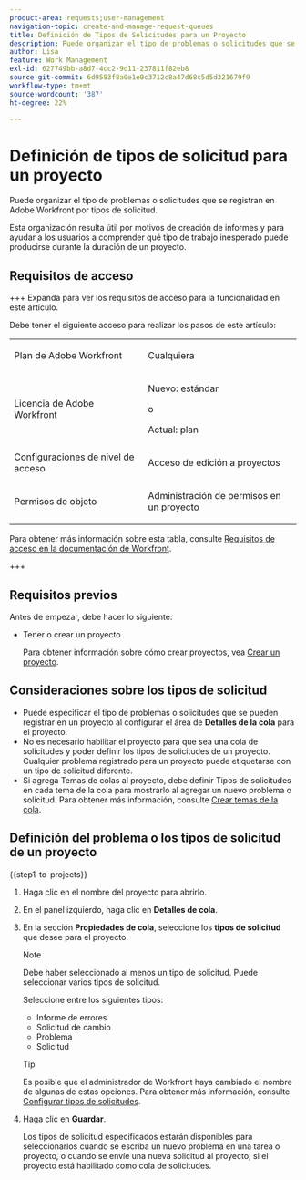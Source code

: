 ```yaml
---
product-area: requests;user-management
navigation-topic: create-and-manage-request-queues
title: Definición de Tipos de Solicitudes para un Proyecto
description: Puede organizar el tipo de problemas o solicitudes que se registran en Adobe Workfront por tipos de solicitud.
author: Lisa
feature: Work Management
exl-id: 627749bb-a8d7-4cc2-9d11-237811f82eb8
source-git-commit: 6d9583f8a0e1e0c3712c8a47d68c5d5d321679f9
workflow-type: tm+mt
source-wordcount: '387'
ht-degree: 22%

---
```


# Definición de tipos de solicitud para un proyecto

Puede organizar el tipo de problemas o solicitudes que se registran en Adobe Workfront por tipos de solicitud.

Esta organización resulta útil por motivos de creación de informes y para ayudar a los usuarios a comprender qué tipo de trabajo inesperado puede producirse durante la duración de un proyecto.

## Requisitos de acceso

+++ Expanda para ver los requisitos de acceso para la funcionalidad en este artículo.

Debe tener el siguiente acceso para realizar los pasos de este artículo:

<table style="table-layout:auto"> 
 <col> 
 <col> 
 <tbody> 
  <tr> 
   <td role="rowheader">Plan de Adobe Workfront</td> 
   <td> <p>Cualquiera</p> </td> 
  </tr> 
  <tr> 
   <td role="rowheader">Licencia de Adobe Workfront</td> 
   <td>
    <p>Nuevo: estándar</p>
    <p>o</p>
    <p>Actual: plan</p></td>  
  </tr> 
  <tr> 
   <td role="rowheader">Configuraciones de nivel de acceso</td> 
   <td> <p>Acceso de edición a proyectos</p></td> 
  </tr> 
  <tr> 
   <td role="rowheader">Permisos de objeto</td> 
   <td> <p>Administración de permisos en un proyecto</p></td> 
  </tr> 
 </tbody> 
</table>

Para obtener más información sobre esta tabla, consulte [Requisitos de acceso en la documentación de Workfront](/help/quicksilver/administration-and-setup/add-users/access-levels-and-object-permissions/access-level-requirements-in-documentation.md).

+++

## Requisitos previos

Antes de empezar, debe hacer lo siguiente:

* Tener o crear un proyecto

  Para obtener información sobre cómo crear proyectos, vea [Crear un proyecto](../../../manage-work/projects/create-projects/create-project.md).

## Consideraciones sobre los tipos de solicitud

* Puede especificar el tipo de problemas o solicitudes que se pueden registrar en un proyecto al configurar el área de **Detalles de la cola** para el proyecto.
* No es necesario habilitar el proyecto para que sea una cola de solicitudes y poder definir los tipos de solicitudes de un proyecto. Cualquier problema registrado para un proyecto puede etiquetarse con un tipo de solicitud diferente.
* Si agrega Temas de colas al proyecto, debe definir Tipos de solicitudes en cada tema de la cola para mostrarlo al agregar un nuevo problema o solicitud. Para obtener más información, consulte [Crear temas de la cola](../../../manage-work/requests/create-and-manage-request-queues/create-queue-topics.md).

## Definición del problema o los tipos de solicitud de un proyecto

{{step1-to-projects}}

1. Haga clic en el nombre del proyecto para abrirlo.
1. En el panel izquierdo, haga clic en **Detalles de cola**.
1. En la sección **Propiedades de cola**, seleccione los **tipos de solicitud** que desee para el proyecto.

   >[!NOTE]
   >
   >Debe haber seleccionado al menos un tipo de solicitud. Puede seleccionar varios tipos de solicitud.

   Seleccione entre los siguientes tipos:

   * Informe de errores
   * Solicitud de cambio
   * Problema
   * Solicitud

   >[!TIP]
   >
   >Es posible que el administrador de Workfront haya cambiado el nombre de algunas de estas opciones. Para obtener más información, consulte [Configurar tipos de solicitudes](../../../administration-and-setup/set-up-workfront/configure-system-defaults/configure-request-types.md).

1. Haga clic en **Guardar**.

   Los tipos de solicitud especificados estarán disponibles para seleccionarlos cuando se escriba un nuevo problema en una tarea o proyecto, o cuando se envíe una nueva solicitud al proyecto, si el proyecto está habilitado como cola de solicitudes.
